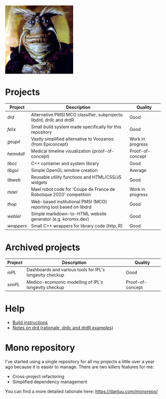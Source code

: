 ![Rygel](/doc/images/rygel.jpg)

# Projects

| Project    | Description                                                                | Quality          |
| ---------- | -------------------------------------------------------------------------- | -----------------|
| _drd_      | Alternative PMSI MCO classifier, subprojects: libdrd, drdc and drdR        | Good             |
| _felix_    | Small build system made specifically for this repository                   | Good             |
| _goupil_   | Vastly simplified alternative to Voozanoo (from Epiconcept)                | Work in progress |
| _heimdall_ | Medical timeline visualization (proof-of-concept)                          | Proof-of-concept |
| _libcc_    | C++ container and system library                                           | Good             |
| _libgui_   | Simple OpenGL window creation                                              | Average          |
| _libweb_   | Reusable utility functions and HTML/CSS/JS widgets                         | Good             |
| _mael_     | Mael robot code for 'Coupe de France de Robotique 2020' competition        | Work in progress |
| _thop_     | Web-based institutional PMSI (MCO) reporting tool based on libdrd          | Good             |
| _webler_   | Simple markdown-to-HTML website generator (e.g. koromix.dev)               | Good             |
| _wrappers_ | Small C++ wrappers for library code (http, R)                              | Good             |

# Archived projects

| Project    | Description                                                                | Quality          |
| ---------- | -------------------------------------------------------------------------- | -----------------|
| _inPL_     | Dashboards and various tools for IPL's longevity checkup                   | Good             |
| _simPL_    | Medico-ecomomic modelling of IPL's longevity checkup                       | Proof-of-concept |

# Help

* [Build instructions](doc/build.md)
* [Notes on drd (rationale, drdc and drdR examples)](doc/drd.md)

# Mono repository

I've started using a single repository for all my projects a little over a year ago because it is easier to manage.
There are two killers features for me:

* Cross-project refactoring
* Simplified dependency management

You can find a more detailed rationale here: https://danluu.com/monorepo/
